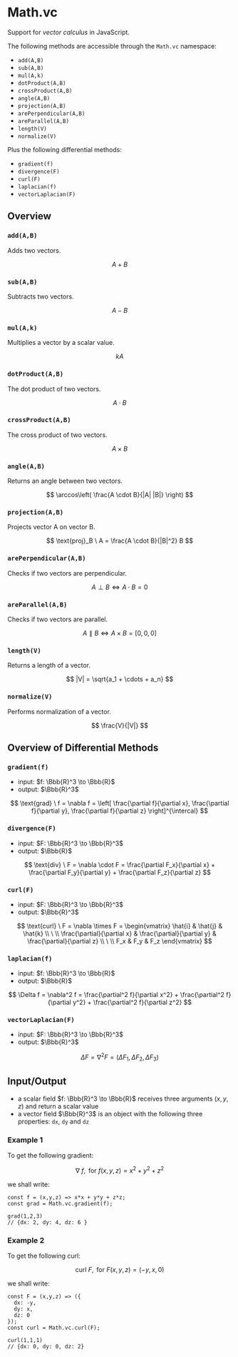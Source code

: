 # Math.vc
Support for _vector calculus_ in JavaScript.  

The following methods are accessible through the `Math.vc` namespace:

- `add(A,B)`
- `sub(A,B)`
- `mul(A,k)`
- `dotProduct(A,B)`
- `crossProduct(A,B)`
- `angle(A,B)`
- `projection(A,B)`
- `arePerpendicular(A,B)`
- `areParallel(A,B)`
- `length(V)`
- `normalize(V)`

Plus the following differential methods:

- `gradient(f)`
- `divergence(F)`
- `curl(F)`
- `laplacian(f)`
- `vectorLaplacian(F)`

## Overview

### `add(A,B)`

Adds two vectors.

$$
A + B
$$

### `sub(A,B)`

Subtracts two vectors.

$$
A - B
$$

### `mul(A,k)`

Multiplies a vector by a scalar value.

$$
kA
$$

### `dotProduct(A,B)`

The dot product of two vectors.

$$
A \cdot B
$$

### `crossProduct(A,B)`

The cross product of two vectors.

$$
A \times B
$$

### `angle(A,B)`

Returns an angle between two vectors.

$$
\arccos\left(
  \frac{A \cdot B}{|A| |B|}
\right)
$$

### `projection(A,B)`

Projects vector A on vector B.

$$
\text{proj}_B \ A = \frac{A \cdot B}{|B|^2} B
$$

### `arePerpendicular(A,B)`

Checks if two vectors are perpendicular.

$$
A \perp B \iff A \cdot B = 0
$$

### `areParallel(A,B)`

Checks if two vectors are parallel.

$$
A \parallel B \iff A \times B = [0,0,0]
$$

### `length(V)`

Returns a length of a vector.

$$
|V| = \sqrt{a_1 + \cdots + a_n}
$$

### `normalize(V)`

Performs normalization of a vector.

$$
\frac{V}{|V|}
$$

## Overview of Differential Methods

### `gradient(f)`

- input: $f: \Bbb{R}^3 \to \Bbb{R}$
- output: $\Bbb{R}^3$

$$
\text{grad} \ f = \nabla f = \left[
  \frac{\partial f}{\partial x},
  \frac{\partial f}{\partial y},
  \frac{\partial f}{\partial z}
\right]^{\intercal}
$$

### `divergence(F)`

- input: $F: \Bbb{R}^3 \to \Bbb{R}^3$
- output: $\Bbb{R}$

$$
\text{div} \ F = \nabla \cdot F =
\frac{\partial F_x}{\partial x} +
\frac{\partial F_y}{\partial y} +
\frac{\partial F_z}{\partial z}
$$

### `curl(F)`

- input: $F: \Bbb{R}^3 \to \Bbb{R}^3$
- output: $\Bbb{R}^3$

$$
\text{curl} \ F = \nabla \times F = \begin{vmatrix}
  \hat{i} & \hat{j} & \hat{k}
  \\
  \ 
  \\
  \frac{\partial}{\partial x} & \frac{\partial}{\partial y} & \frac{\partial}{\partial z}
  \\
  \ 
  \\
  F_x & F_y & F_z
\end{vmatrix}
$$

### `laplacian(f)`

- input: $f: \Bbb{R}^3 \to \Bbb{R}$
- output: $\Bbb{R}$

$$
\Delta f = \nabla^2 f = \frac{\partial^2 f}{\partial x^2} + \frac{\partial^2 f}{\partial y^2} + \frac{\partial^2 f}{\partial z^2}
$$

### `vectorLaplacian(F)`

- input: $F: \Bbb{R}^3 \to \Bbb{R}^3$
- output: $\Bbb{R}^3$

$$
\Delta F = \nabla^2 F = (\Delta F_1, \Delta F_2, \Delta F_3)
$$

## Input/Output

- a scalar field $f: \Bbb{R}^3 \to \Bbb{R}$ receives three arguments ($x,y,z$) and return a scalar value
- a vector field $\Bbb{R}^3$ is an object with the following three properties: `dx`, `dy` and `dz`

### Example 1

To get the following gradient:

$$
\nabla \ f, \text{ for } f(x,y,z) = x^2+y^2+z^2
$$

we shall write:

```
const f = (x,y,z) => x*x + y*y + z*z;
const grad = Math.vc.gradient(f);

grad(1,2,3)
// {dx: 2, dy: 4, dz: 6 }
```

### Example 2

To get the following curl:

$$
\text{curl} \ F, \text{ for } F(x,y,z) = (-y,x,0)
$$

we shall write:

```
const F = (x,y,z) => ({
  dx: -y,
  dy: x,
  dz: 0
});
const curl = Math.vc.curl(F);

curl(1,1,1)
// {dx: 0, dy: 0, dz: 2}
```
